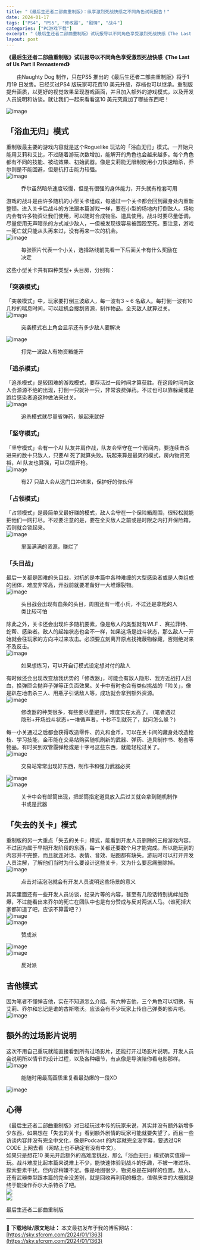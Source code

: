 ```yaml
---
title: "《最后生还者二部曲重制版》：纵享激烈死战快感之不同角色试玩报告！"
date: 2024-01-17
tags: ["PS4", "PS5", "修改器", "剧情", "战斗"]
categories: ["PC游戏下载"]
excerpt: "《最后生还者二部曲重制版》试玩报导以不同角色享受激烈死战快感《The Last of Us Part II Remastered》 　　由Naughty Dog 制作，只在PS5 推出的《最后生还者二部曲重制版》将于1 月19 日发售。已经买过PS4 版玩家可花费10 美元升级，存档也可以继承。重制&hellip;"
layout: post
---
```


<p class="title"><strong>《最后生还者二部曲重制版》试玩报导以不同角色享受激烈死战快感《The Last of Us Part II Remastered》</strong></p>

<div>
<div id="readability-page-1" class="page">
<div>

　　由Naughty Dog 制作，只在PS5 推出的《最后生还者二部曲重制版》将于1 月19 日发售。已经买过PS4 版玩家可花费10 美元升级，存档也可以继承。重制版提升画质，以更好的视觉效果呈现游戏画面，并且加入额外的游戏模式，以及开发人员说明和访谈。就让我们一起来看看这10 美元究竟加了哪些东西吧！
<div>

<img title="" src="https://p2.bahamut.com.tw/B/2KU/50/d9575c5cf0e736270ce1e3a61b1ogw25.JPG?v=1704280229082" sizes="775px" srcset="https://p2.bahamut.com.tw/B/2KU/50/d9575c5cf0e736270ce1e3a61b1ogw25.JPG?w=1000 1x,https://p2.bahamut.com.tw/B/2KU/50/d9575c5cf0e736270ce1e3a61b1ogw25.JPG 2x" alt="image" name="gnnPIC" data-sizes="auto" data-src="https://p2.bahamut.com.tw/B/2KU/50/d9575c5cf0e736270ce1e3a61b1ogw25.JPG?v=1704280229082" data-srcset="https://p2.bahamut.com.tw/B/2KU/50/d9575c5cf0e736270ce1e3a61b1ogw25.JPG?w=1000 1x,https://p2.bahamut.com.tw/B/2KU/50/d9575c5cf0e736270ce1e3a61b1ogw25.JPG 2x" />

</div>
<h2>「浴血无归」模式</h2>
重制版最主要的游戏内容就是这个Roguelike 玩法的「浴血无归」模式。一开始只能用艾莉和艾比，不过随着游玩次数增加，能解开的角色也会越来越多。每个角色都有不同的技能、被动效果、初始武器。像是艾莉能无限制使用小刀快速暗杀，乔尔则是不能回避，但是抗打击能力较强。
<div>

<img title="乔尔虽然暗杀速度较慢，但是有很强的身体能力，开头就有枪套可用" src="https://p2.bahamut.com.tw/B/2KU/51/ac24ddfa042290492b48779cb61ogw35.JPG?v=1704280245941" sizes="775px" srcset="https://p2.bahamut.com.tw/B/2KU/51/ac24ddfa042290492b48779cb61ogw35.JPG?w=1000 1x,https://p2.bahamut.com.tw/B/2KU/51/ac24ddfa042290492b48779cb61ogw35.JPG 2x" alt="image" name="gnnPIC" data-sizes="auto" data-src="https://p2.bahamut.com.tw/B/2KU/51/ac24ddfa042290492b48779cb61ogw35.JPG?v=1704280245941" data-srcset="https://p2.bahamut.com.tw/B/2KU/51/ac24ddfa042290492b48779cb61ogw35.JPG?w=1000 1x,https://p2.bahamut.com.tw/B/2KU/51/ac24ddfa042290492b48779cb61ogw35.JPG 2x" />
<figure>乔尔虽然暗杀速度较慢，但是有很强的身体能力，开头就有枪套可用</figure>
</div>
游戏的战斗是由许多随机的小型关卡组成，每通过一个关卡都会回到藏身处内重新整顿。进入关卡后战斗的方法跟本篇游戏一样，要在小型的场地内打倒敌人。场地内会有许多物资让我们使用，可以随时合成物品、道具使用。战斗时要尽量低调，尽量使用无声暗杀的方式减少敌人，一但被发现很容易被围殴至死。要注意，游戏一死亡就只能从头再来过，没有再来一次的机会。
<div>

<img class="aligncenter" title="每张照片代表一个小关，选择路线前先看一下后面关卡有什么奖励在决定" src="https://p2.bahamut.com.tw/B/2KU/52/9ee867aee49b37ed1f382ac6761ogw45.JPG?v=1704280259318" sizes="775px" srcset="https://p2.bahamut.com.tw/B/2KU/52/9ee867aee49b37ed1f382ac6761ogw45.JPG?w=1000 1x,https://p2.bahamut.com.tw/B/2KU/52/9ee867aee49b37ed1f382ac6761ogw45.JPG 2x" alt="image" name="gnnPIC" data-sizes="auto" data-src="https://p2.bahamut.com.tw/B/2KU/52/9ee867aee49b37ed1f382ac6761ogw45.JPG?v=1704280259318" data-srcset="https://p2.bahamut.com.tw/B/2KU/52/9ee867aee49b37ed1f382ac6761ogw45.JPG?w=1000 1x,https://p2.bahamut.com.tw/B/2KU/52/9ee867aee49b37ed1f382ac6761ogw45.JPG 2x" />
<figure>每张照片代表一个小关，选择路线前先看一下后面关卡有什么奖励在决定</figure>
</div>
这些小型关卡共有四种类型+ 头目房，分别有：
<h3>「突袭模式」</h3>
「突袭模式」中，玩家要打倒三波敌人，每一波有3 ~ 6 名敌人。每打倒一波有10 几秒的喘息时间，可以趁机会搜刮资源，制作物品。全灭敌人就算过关。
<div>

<img title="突袭模式右上角会显示还有多少敌人要解决" src="https://p2.bahamut.com.tw/B/2KU/53/08f589755b36c066192c56efb71ogw55.JPG?v=1704280282700" sizes="775px" srcset="https://p2.bahamut.com.tw/B/2KU/53/08f589755b36c066192c56efb71ogw55.JPG?w=1000 1x,https://p2.bahamut.com.tw/B/2KU/53/08f589755b36c066192c56efb71ogw55.JPG 2x" alt="image" name="gnnPIC" data-sizes="auto" data-src="https://p2.bahamut.com.tw/B/2KU/53/08f589755b36c066192c56efb71ogw55.JPG?v=1704280282700" data-srcset="https://p2.bahamut.com.tw/B/2KU/53/08f589755b36c066192c56efb71ogw55.JPG?w=1000 1x,https://p2.bahamut.com.tw/B/2KU/53/08f589755b36c066192c56efb71ogw55.JPG 2x" />
<figure>突袭模式右上角会显示还有多少敌人要解决</figure>
</div>
<div>

<img title="打完一波敌人有物资箱能开" src="https://p2.bahamut.com.tw/B/2KU/54/74fb015e359fcd71c2c74748111ogw65.JPG?v=1704280292443" sizes="775px" srcset="https://p2.bahamut.com.tw/B/2KU/54/74fb015e359fcd71c2c74748111ogw65.JPG?w=1000 1x,https://p2.bahamut.com.tw/B/2KU/54/74fb015e359fcd71c2c74748111ogw65.JPG 2x" alt="image" name="gnnPIC" data-sizes="auto" data-src="https://p2.bahamut.com.tw/B/2KU/54/74fb015e359fcd71c2c74748111ogw65.JPG?v=1704280292443" data-srcset="https://p2.bahamut.com.tw/B/2KU/54/74fb015e359fcd71c2c74748111ogw65.JPG?w=1000 1x,https://p2.bahamut.com.tw/B/2KU/54/74fb015e359fcd71c2c74748111ogw65.JPG 2x" />
<figure>打完一波敌人有物资箱能开</figure>
</div>
<h3>「追杀模式」</h3>
「追杀模式」是较困难的游戏模式，要存活过一段时间才算获胜。在这段时间内敌人会源源不绝的出现，打倒一只就补一只，非常浪费弹药。不过也可以靠躲藏或是跑给感染者追这种做法来过关。
<div>

<img title="追杀模式就尽量省弹药，躲起来就好" src="https://p2.bahamut.com.tw/B/2KU/55/efff5fa254cdd92b76a870939f1ogw75.JPG?v=1704280306160" sizes="775px" srcset="https://p2.bahamut.com.tw/B/2KU/55/efff5fa254cdd92b76a870939f1ogw75.JPG?w=1000 1x,https://p2.bahamut.com.tw/B/2KU/55/efff5fa254cdd92b76a870939f1ogw75.JPG 2x" alt="image" name="gnnPIC" data-sizes="auto" data-src="https://p2.bahamut.com.tw/B/2KU/55/efff5fa254cdd92b76a870939f1ogw75.JPG?v=1704280306160" data-srcset="https://p2.bahamut.com.tw/B/2KU/55/efff5fa254cdd92b76a870939f1ogw75.JPG?w=1000 1x,https://p2.bahamut.com.tw/B/2KU/55/efff5fa254cdd92b76a870939f1ogw75.JPG 2x" />
<figure>追杀模式就尽量省弹药，躲起来就好</figure>
</div>
<h3>「坚守模式」</h3>
「坚守模式」会有一个AI 队友并肩作战，队友会坚守在一个房间内，要连续击杀进来的数十只敌人，只要AI 死了就算失败。玩起来算是最爽的模式，房内物资充裕，AI 队友也算强，可以尽情开枪。
<div>

<img title="有27 只敌人会从这门口冲进来，保护好的你伙伴" src="https://p2.bahamut.com.tw/B/2KU/56/8366c1aafcc12937d6914589d31ogw85.JPG?v=1704280407250" sizes="775px" srcset="https://p2.bahamut.com.tw/B/2KU/56/8366c1aafcc12937d6914589d31ogw85.JPG?w=1000 1x,https://p2.bahamut.com.tw/B/2KU/56/8366c1aafcc12937d6914589d31ogw85.JPG 2x" alt="image" name="gnnPIC" data-sizes="auto" data-src="https://p2.bahamut.com.tw/B/2KU/56/8366c1aafcc12937d6914589d31ogw85.JPG?v=1704280407250" data-srcset="https://p2.bahamut.com.tw/B/2KU/56/8366c1aafcc12937d6914589d31ogw85.JPG?w=1000 1x,https://p2.bahamut.com.tw/B/2KU/56/8366c1aafcc12937d6914589d31ogw85.JPG 2x" />
<figure>有27 只敌人会从这门口冲进来，保护好的你伙伴</figure>
</div>
<h3>「占领模式」</h3>
「占领模式」是最简单又最好赚的模式，敌人会守在一个保险箱周围，很轻松就能把他们一网打尽。不过要注意的是，要在全灭敌人之前或是时限之内打开保险箱，否则就会锁起来。
<div>

<img title="里面满满的资源，赚烂了" src="https://p2.bahamut.com.tw/B/2KU/57/5990a30c660fc7d76f595624b01ogw95.JPG?v=1704280423847" sizes="775px" srcset="https://p2.bahamut.com.tw/B/2KU/57/5990a30c660fc7d76f595624b01ogw95.JPG?w=1000 1x,https://p2.bahamut.com.tw/B/2KU/57/5990a30c660fc7d76f595624b01ogw95.JPG 2x" alt="image" name="gnnPIC" data-sizes="auto" data-src="https://p2.bahamut.com.tw/B/2KU/57/5990a30c660fc7d76f595624b01ogw95.JPG?v=1704280423847" data-srcset="https://p2.bahamut.com.tw/B/2KU/57/5990a30c660fc7d76f595624b01ogw95.JPG?w=1000 1x,https://p2.bahamut.com.tw/B/2KU/57/5990a30c660fc7d76f595624b01ogw95.JPG 2x" />
<figure>里面满满的资源，赚烂了</figure>
</div>
<h3>「头目战」</h3>
最后一关都是困难的头目战，对抗的是本篇中各种难缠的大型感染者或是人类组成的团体，难度非常高，开战前就要准备好一大堆爆裂物。
<div>

<img title="头目战会出现有血条的头目，周围还有一堆小兵，不过还是拿枪的人类比较可怕" src="https://p2.bahamut.com.tw/B/2KU/58/ac713387d744bf596364afb90e1ogwa5.JPG?v=1704280440237" sizes="775px" srcset="https://p2.bahamut.com.tw/B/2KU/58/ac713387d744bf596364afb90e1ogwa5.JPG?w=1000 1x,https://p2.bahamut.com.tw/B/2KU/58/ac713387d744bf596364afb90e1ogwa5.JPG 2x" alt="image" name="gnnPIC" data-sizes="auto" data-src="https://p2.bahamut.com.tw/B/2KU/58/ac713387d744bf596364afb90e1ogwa5.JPG?v=1704280440237" data-srcset="https://p2.bahamut.com.tw/B/2KU/58/ac713387d744bf596364afb90e1ogwa5.JPG?w=1000 1x,https://p2.bahamut.com.tw/B/2KU/58/ac713387d744bf596364afb90e1ogwa5.JPG 2x" />
<figure>头目战会出现有血条的头目，周围还有一堆小兵，不过还是拿枪的人类比较可怕</figure>
</div>
除此之外，关卡还会出现许多随机要素，像是敌人的类型就有WLF 、赛拉菲特、蛇帮、感染者。敌人的起始状态也会不一样，如果这场是战斗状态，那么敌人一开始就会往玩家的方向冲过来攻击。必须要立刻离开原点找掩蔽物躲藏，否则绝对来不及反击。
<div>

<img title="如果想练习，可以开自订模式设定想对付的敌人" src="https://p2.bahamut.com.tw/B/2KU/59/ff01f2da430e15517e52868c941ogwb5.JPG?v=1704280459796" sizes="775px" srcset="https://p2.bahamut.com.tw/B/2KU/59/ff01f2da430e15517e52868c941ogwb5.JPG?w=1000 1x,https://p2.bahamut.com.tw/B/2KU/59/ff01f2da430e15517e52868c941ogwb5.JPG 2x" alt="image" name="gnnPIC" data-sizes="auto" data-src="https://p2.bahamut.com.tw/B/2KU/59/ff01f2da430e15517e52868c941ogwb5.JPG?v=1704280459796" data-srcset="https://p2.bahamut.com.tw/B/2KU/59/ff01f2da430e15517e52868c941ogwb5.JPG?w=1000 1x,https://p2.bahamut.com.tw/B/2KU/59/ff01f2da430e15517e52868c941ogwb5.JPG 2x" />
<figure>如果想练习，可以开自订模式设定想对付的敌人</figure>
</div>
有时候还会出现改变敌我优势的「修改器」，可能会有敌人隐形、我方近战打人回血，换弹匣会抛弃子弹等正负面效果。关卡中有时也会有类似挑战的「险关」，像是趴在地击杀三人、用瓶子引诱敌人等，成功就会拿到额外资源。
<div>

<img title="修改器的种类很多，有些要尽量避开，难度实在太高了。 (笔者遇过隐形+开场战斗状态+一堆循声者，十秒不到就死了，就问怎么躲？)" src="https://p2.bahamut.com.tw/B/2KU/60/e4d9203126217a94e7579180c31ogwc5.JPG?v=1704280475758" sizes="775px" srcset="https://p2.bahamut.com.tw/B/2KU/60/e4d9203126217a94e7579180c31ogwc5.JPG?w=1000 1x,https://p2.bahamut.com.tw/B/2KU/60/e4d9203126217a94e7579180c31ogwc5.JPG 2x" alt="image" name="gnnPIC" data-sizes="auto" data-src="https://p2.bahamut.com.tw/B/2KU/60/e4d9203126217a94e7579180c31ogwc5.JPG?v=1704280475758" data-srcset="https://p2.bahamut.com.tw/B/2KU/60/e4d9203126217a94e7579180c31ogwc5.JPG?w=1000 1x,https://p2.bahamut.com.tw/B/2KU/60/e4d9203126217a94e7579180c31ogwc5.JPG 2x" />
<figure>修改器的种类很多，有些要尽量避开，难度实在太高了。
(笔者遇过隐形+开场战斗状态+一堆循声者，十秒不到就死了，就问怎么躲？)</figure>
</div>
每一小关通过之后都会获得改造零件、药丸和金币，可以在关卡间的藏身处改造枪枝、学习技能，金币能在交易站购买随机刷新的武器、弹药、道具制作书、枪套等物品。有时买到双管霰弹枪或是十字弓这些东西，就能轻松过关了。
<div>

<img title="交易站常常出现好东西，制作书和强力武器必买" src="https://p2.bahamut.com.tw/B/2KU/61/58500dc59c1aa4d8fcc2e8b08b1ogwd5.JPG?v=1704280491722" sizes="775px" srcset="https://p2.bahamut.com.tw/B/2KU/61/58500dc59c1aa4d8fcc2e8b08b1ogwd5.JPG?w=1000 1x,https://p2.bahamut.com.tw/B/2KU/61/58500dc59c1aa4d8fcc2e8b08b1ogwd5.JPG 2x" alt="image" name="gnnPIC" data-sizes="auto" data-src="https://p2.bahamut.com.tw/B/2KU/61/58500dc59c1aa4d8fcc2e8b08b1ogwd5.JPG?v=1704280491722" data-srcset="https://p2.bahamut.com.tw/B/2KU/61/58500dc59c1aa4d8fcc2e8b08b1ogwd5.JPG?w=1000 1x,https://p2.bahamut.com.tw/B/2KU/61/58500dc59c1aa4d8fcc2e8b08b1ogwd5.JPG 2x" />
<figure>交易站常常出现好东西，制作书和强力武器必买</figure>
</div>
<div>

<img title="" src="https://p2.bahamut.com.tw/B/2KU/62/2a230df4e2e9b10274b137e5ab1ogwe5.JPG?v=1704280496577" sizes="775px" srcset="https://p2.bahamut.com.tw/B/2KU/62/2a230df4e2e9b10274b137e5ab1ogwe5.JPG?w=1000 1x,https://p2.bahamut.com.tw/B/2KU/62/2a230df4e2e9b10274b137e5ab1ogwe5.JPG 2x" alt="image" name="gnnPIC" data-sizes="auto" data-src="https://p2.bahamut.com.tw/B/2KU/62/2a230df4e2e9b10274b137e5ab1ogwe5.JPG?v=1704280496577" data-srcset="https://p2.bahamut.com.tw/B/2KU/62/2a230df4e2e9b10274b137e5ab1ogwe5.JPG?w=1000 1x,https://p2.bahamut.com.tw/B/2KU/62/2a230df4e2e9b10274b137e5ab1ogwe5.JPG 2x" />

</div>
<div>

<img title="关卡中会有邮筒出现，把邮筒指定道具放入后过关就会拿到随机制作书或是武器" src="https://p2.bahamut.com.tw/B/2KU/63/a4a0fbecedbca71b6ccef944ae1ogwf5.JPG?v=1704280508088" sizes="775px" srcset="https://p2.bahamut.com.tw/B/2KU/63/a4a0fbecedbca71b6ccef944ae1ogwf5.JPG?w=1000 1x,https://p2.bahamut.com.tw/B/2KU/63/a4a0fbecedbca71b6ccef944ae1ogwf5.JPG 2x" alt="image" name="gnnPIC" data-sizes="auto" data-src="https://p2.bahamut.com.tw/B/2KU/63/a4a0fbecedbca71b6ccef944ae1ogwf5.JPG?v=1704280508088" data-srcset="https://p2.bahamut.com.tw/B/2KU/63/a4a0fbecedbca71b6ccef944ae1ogwf5.JPG?w=1000 1x,https://p2.bahamut.com.tw/B/2KU/63/a4a0fbecedbca71b6ccef944ae1ogwf5.JPG 2x" />
<figure>关卡中会有邮筒出现，把邮筒指定道具放入后过关就会拿到随机制作书或是武器</figure>
</div>
<h2>「失去的关卡」模式</h2>
重制版的另一大重点「失去的关卡」模式，能看到开发人员删除的三段游戏内容。不过因为属于早期开发阶段的东西，每一关都还要数个月才能完成。所以能玩到的内容并不完整，而且就连对话、表情、音效、贴图都有缺失。游玩时可以打开开发人员注解，了解他们当时为什么要设计这些关卡，又为什么要忍痛删除掉。
<div>

<img title="点击对话泡泡就会有开发人员说明这些场景的意义" src="https://p2.bahamut.com.tw/B/2KU/64/b5a1ddca1d43eaeddfe7e2dba41ogwg5.JPG?v=1704280529533" sizes="775px" srcset="https://p2.bahamut.com.tw/B/2KU/64/b5a1ddca1d43eaeddfe7e2dba41ogwg5.JPG?w=1000 1x,https://p2.bahamut.com.tw/B/2KU/64/b5a1ddca1d43eaeddfe7e2dba41ogwg5.JPG 2x" alt="image" name="gnnPIC" data-sizes="auto" data-src="https://p2.bahamut.com.tw/B/2KU/64/b5a1ddca1d43eaeddfe7e2dba41ogwg5.JPG?v=1704280529533" data-srcset="https://p2.bahamut.com.tw/B/2KU/64/b5a1ddca1d43eaeddfe7e2dba41ogwg5.JPG?w=1000 1x,https://p2.bahamut.com.tw/B/2KU/64/b5a1ddca1d43eaeddfe7e2dba41ogwg5.JPG 2x" />
<figure>点击对话泡泡就会有开发人员说明这些场景的意义</figure>
</div>
其实里面还有一些开发人员访谈，纪录片等的内容，甚至有几段话特别挑衅加劲爆，不过能看出来乔尔的死亡在团队中也是有分赞成与反对两派人马。（谁死掉大家都知道了吧，应该不算雷吧？）
<div>

<img title="" src="https://p2.bahamut.com.tw/B/2KU/65/9bbfb565d821c80146ca7d5acd1ogwh5.JPG?v=1704280543596" sizes="775px" srcset="https://p2.bahamut.com.tw/B/2KU/65/9bbfb565d821c80146ca7d5acd1ogwh5.JPG?w=1000 1x,https://p2.bahamut.com.tw/B/2KU/65/9bbfb565d821c80146ca7d5acd1ogwh5.JPG 2x" alt="image" name="gnnPIC" data-sizes="auto" data-src="https://p2.bahamut.com.tw/B/2KU/65/9bbfb565d821c80146ca7d5acd1ogwh5.JPG?v=1704280543596" data-srcset="https://p2.bahamut.com.tw/B/2KU/65/9bbfb565d821c80146ca7d5acd1ogwh5.JPG?w=1000 1x,https://p2.bahamut.com.tw/B/2KU/65/9bbfb565d821c80146ca7d5acd1ogwh5.JPG 2x" />

</div>
<div>

<img title="赞成派" src="https://p2.bahamut.com.tw/B/2KU/66/116a60fc2a5bcea9ca740ada971ogwi5.JPG?v=1704280554375" sizes="775px" srcset="https://p2.bahamut.com.tw/B/2KU/66/116a60fc2a5bcea9ca740ada971ogwi5.JPG?w=1000 1x,https://p2.bahamut.com.tw/B/2KU/66/116a60fc2a5bcea9ca740ada971ogwi5.JPG 2x" alt="image" name="gnnPIC" data-sizes="auto" data-src="https://p2.bahamut.com.tw/B/2KU/66/116a60fc2a5bcea9ca740ada971ogwi5.JPG?v=1704280554375" data-srcset="https://p2.bahamut.com.tw/B/2KU/66/116a60fc2a5bcea9ca740ada971ogwi5.JPG?w=1000 1x,https://p2.bahamut.com.tw/B/2KU/66/116a60fc2a5bcea9ca740ada971ogwi5.JPG 2x" />
<figure>赞成派</figure>
</div>
<div>

<img title="" src="https://p2.bahamut.com.tw/B/2KU/67/bc0a0852a77d5b40a8bbdaee141ogwj5.JPG?v=1704280561749" sizes="775px" srcset="https://p2.bahamut.com.tw/B/2KU/67/bc0a0852a77d5b40a8bbdaee141ogwj5.JPG?w=1000 1x,https://p2.bahamut.com.tw/B/2KU/67/bc0a0852a77d5b40a8bbdaee141ogwj5.JPG 2x" alt="image" name="gnnPIC" data-sizes="auto" data-src="https://p2.bahamut.com.tw/B/2KU/67/bc0a0852a77d5b40a8bbdaee141ogwj5.JPG?v=1704280561749" data-srcset="https://p2.bahamut.com.tw/B/2KU/67/bc0a0852a77d5b40a8bbdaee141ogwj5.JPG?w=1000 1x,https://p2.bahamut.com.tw/B/2KU/67/bc0a0852a77d5b40a8bbdaee141ogwj5.JPG 2x" />

</div>
<div>

<img title="反对派" src="https://p2.bahamut.com.tw/B/2KU/68/33223a57b7165aa265bb91d0361ogwk5.JPG?v=1704280573067" sizes="775px" srcset="https://p2.bahamut.com.tw/B/2KU/68/33223a57b7165aa265bb91d0361ogwk5.JPG?w=1000 1x,https://p2.bahamut.com.tw/B/2KU/68/33223a57b7165aa265bb91d0361ogwk5.JPG 2x" alt="image" name="gnnPIC" data-sizes="auto" data-src="https://p2.bahamut.com.tw/B/2KU/68/33223a57b7165aa265bb91d0361ogwk5.JPG?v=1704280573067" data-srcset="https://p2.bahamut.com.tw/B/2KU/68/33223a57b7165aa265bb91d0361ogwk5.JPG?w=1000 1x,https://p2.bahamut.com.tw/B/2KU/68/33223a57b7165aa265bb91d0361ogwk5.JPG 2x" />
<figure>反对派</figure>
</div>
<h2>吉他模式</h2>
因为笔者不懂弹吉他，实在不知道怎么介绍。有六种吉他，三个角色可以切换，有艾莉、乔尔和忘记是谁的古斯塔沃。应该会有不少玩家上传自己弹奏的影片吧。
<div>

<img title="" src="https://p2.bahamut.com.tw/B/2KU/69/eb1560950fc787a96f4633cbe91ogwl5.JPG?v=1704280591292" sizes="775px" srcset="https://p2.bahamut.com.tw/B/2KU/69/eb1560950fc787a96f4633cbe91ogwl5.JPG?w=1000 1x,https://p2.bahamut.com.tw/B/2KU/69/eb1560950fc787a96f4633cbe91ogwl5.JPG 2x" alt="image" name="gnnPIC" data-sizes="auto" data-src="https://p2.bahamut.com.tw/B/2KU/69/eb1560950fc787a96f4633cbe91ogwl5.JPG?v=1704280591292" data-srcset="https://p2.bahamut.com.tw/B/2KU/69/eb1560950fc787a96f4633cbe91ogwl5.JPG?w=1000 1x,https://p2.bahamut.com.tw/B/2KU/69/eb1560950fc787a96f4633cbe91ogwl5.JPG 2x" />

</div>
<h2>额外的过场影片说明</h2>
这次不用自己重玩就能直接看到所有过场影片，还能打开过场影片说明。开发人员会说明所以情节的设计过程，以及各种细节，有点像是导演陪你看电影那样。
<div>

<img title="能随时用最高画质重复看最劲爆的一段XD" src="https://p2.bahamut.com.tw/B/2KU/70/66fb3eca4fdfbf270baf5a645c1ogwm5.JPG?v=1704280628723" sizes="775px" srcset="https://p2.bahamut.com.tw/B/2KU/70/66fb3eca4fdfbf270baf5a645c1ogwm5.JPG?w=1000 1x,https://p2.bahamut.com.tw/B/2KU/70/66fb3eca4fdfbf270baf5a645c1ogwm5.JPG 2x" alt="image" name="gnnPIC" data-sizes="auto" data-src="https://p2.bahamut.com.tw/B/2KU/70/66fb3eca4fdfbf270baf5a645c1ogwm5.JPG?v=1704280628723" data-srcset="https://p2.bahamut.com.tw/B/2KU/70/66fb3eca4fdfbf270baf5a645c1ogwm5.JPG?w=1000 1x,https://p2.bahamut.com.tw/B/2KU/70/66fb3eca4fdfbf270baf5a645c1ogwm5.JPG 2x" />
<figure>能随时用最高画质重复看最劲爆的一段XD</figure>
</div>
<div>

<img title="" src="https://p2.bahamut.com.tw/B/2KU/71/89931c03ab90b8bf5462c906cd1ogwn5.JPG?v=1704280636203" sizes="775px" srcset="https://p2.bahamut.com.tw/B/2KU/71/89931c03ab90b8bf5462c906cd1ogwn5.JPG?w=1000 1x,https://p2.bahamut.com.tw/B/2KU/71/89931c03ab90b8bf5462c906cd1ogwn5.JPG 2x" alt="image" name="gnnPIC" data-sizes="auto" data-src="https://p2.bahamut.com.tw/B/2KU/71/89931c03ab90b8bf5462c906cd1ogwn5.JPG?v=1704280636203" data-srcset="https://p2.bahamut.com.tw/B/2KU/71/89931c03ab90b8bf5462c906cd1ogwn5.JPG?w=1000 1x,https://p2.bahamut.com.tw/B/2KU/71/89931c03ab90b8bf5462c906cd1ogwn5.JPG 2x" />

</div>
<div>
<h2>心得</h2>
《最后生还者二部曲重制版》对已经玩过本传的玩家来说，其实并没有额外新增多少东西，如果想在「失去的关卡」看到额外剧情的玩家可能就要失望了。而且一些访谈内容并没有完全中文化，像是Podcast 的内容就完全没字幕，要透过QR CODE 上网去看（网站上也不确定有没有中文）。

</div>
如果只是想花10 美元开启额外的高难度挑战，那么「浴血无归」模式确实值得一玩。战斗难度比起本篇来说难上不少，能快速体验到战斗的乐趣，不被一堆过场、探索要素干扰，但内容稍嫌不足。像是地图很少，物资总是在同样的位置。敌人、还有武器类型跟本篇的完全没差别，就是回收再利用的概念，值得庆幸的大概就是终于能操作乔尔大杀特杀了吧。
<div data-fanspage-id="9681" data-from="web_gnn">

<img src="https://wall.bahamut.com.tw/B/85/bbytgvgny3yd3n9ktnkypgrhbyx4ob6jncqwtyk5.JPG" />
<div>

<img src="https://wall.bahamut.com.tw/B/53/zfz5jrr5cqglmss4juv4wzy63j2ykughvjzs1nmy.JPG" />
<div>

最后生还者二部曲重制版

</div>
</div>
</div>
</div>
</div>
</div>

---
📖 **下载地址/原文地址：** 本文最初发布于我的博客网站：[https://sky.sfcrom.com/2024/01/1363](https://sky.sfcrom.com/2024/01/1363)
